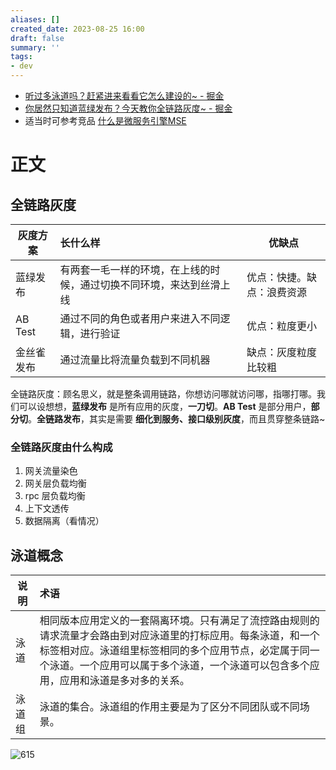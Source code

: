 ```yaml
---
aliases: []
created_date: 2023-08-25 16:00
draft: false
summary: ''
tags:
- dev
---
```


- [听过多泳道吗？赶紧进来看看它怎么建设的~ - 掘金](https://juejin.cn/post/7109705071151022087)
- [你居然只知道蓝绿发布？今天教你全链路灰度~ - 掘金](https://juejin.cn/post/7109506936868962335)
- 适当时可参考竞品 [什么是微服务引擎MSE](https://help.aliyun.com/document_detail/126761.html)

# 正文

## 全链路灰度

| 灰度方案   | 长什么样                                                             | 优缺点                     |
| ---------- |:----| -------------------------- |
| 蓝绿发布   | 有两套一毛一样的环境，在上线的时候，通过切换不同环境，来达到丝滑上线 | 优点：快捷。缺点：浪费资源 |
| AB Test    | 通过不同的角色或者用户来进入不同逻辑，进行验证                       | 优点：粒度更小             |
| 金丝雀发布 | 通过流量比将流量负载到不同机器                                       | 缺点：灰度粒度比较粗       |

全链路灰度：顾名思义，就是整条调用链路，你想访问哪就访问哪，指哪打哪。我们可以设想想，**蓝绿发布** 是所有应用的灰度，**一刀切**。**AB Test** 是部分用户，**部分切**。**全链路发布**，其实是需要 **细化到服务、接口级别灰度**，而且贯穿整条链路~

### 全链路灰度由什么构成

1. 网关流量染色
2. 网关层负载均衡
3. rpc 层负载均衡
4. 上下文透传
5. 数据隔离（看情况）

## 泳道概念

|说明| 术语 |
| --- |:----|
|泳道|相同版本应用定义的一套隔离环境。只有满足了流控路由规则的请求流量才会路由到对应泳道里的打标应用。每条泳道，和一个标签相对应。泳道组里标签相同的多个应用节点，必定属于同一个泳道。一个应用可以属于多个泳道，一个泳道可以包含多个应用，应用和泳道是多对多的关系。| 
|泳道组|泳道的集合。泳道组的作用主要是为了区分不同团队或不同场景。| 

![615](../../Attachments/4a3ab959c2ed8b233dbd54886e34e023.png)